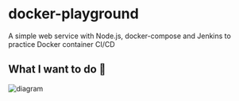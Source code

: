 # docker-playground
A simple web service with Node.js, docker-compose and Jenkins to practice Docker container CI/CD

## What I want to do 🤔
![diagram](https://i.imgur.com/obxEiNF.png)
